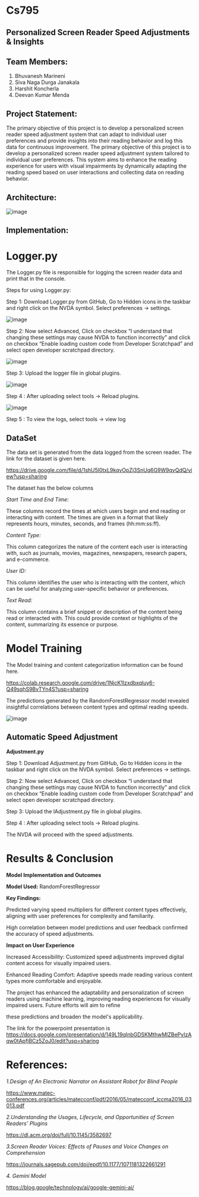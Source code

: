 # Cs795
## Personalized Screen Reader Speed Adjustments & Insights

## Team Members:
1) Bhuvanesh Marineni
2) Siva Naga Durga Janakala
3) Harshit Koncherla
4) Deevan Kumar Menda
   
## Project Statement:
The primary objective of this project is to develop a personalized screen reader speed adjustment system that can adapt to individual user preferences and provide insights into their reading behavior and log this data for continuous improvement. The primary objective of this project is to develop a personalized screen reader speed adjustment system tailored to individual user preferences. This system aims to enhance the reading experience for users with visual impairments by dynamically adapting the reading speed based on user interactions and collecting data on reading behavior.
## Architecture:
![image](https://github.com/BhuvaneshMarineni/Cs795/assets/122952070/54773dab-bb75-4fa1-a4b1-44bd642227fe)
## Implementation:
# Logger.py
The Logger.py file is responsible for logging the screen reader data and print that in the console.

Steps for using Logger.py:

Step 1: Download Logger.py from GitHub, Go to Hidden icons in the taskbar and right click on the NVDA symbol. Select preferences → settings.

![image](https://github.com/BhuvaneshMarineni/Cs795/assets/122952070/b9af12d0-eb7b-407e-b517-e24d980d906e)


Step 2:  Now select Advanced, Click on checkbox “I understand that changing these settings may cause NVDA to function incorrectly” and click on checkbox “Enable loading custom code from Developer Scratchpad” and select open developer scratchpad directory.

![image](https://github.com/BhuvaneshMarineni/Cs795/assets/122952070/22242fd7-466a-49de-a315-30df50b49875)


Step 3: Upload the logger file in global plugins.

![image](https://github.com/BhuvaneshMarineni/Cs795/assets/122952070/0677e3ef-0a52-4ab5-83b2-cee7a92d5a32)


Step 4 : After uploading select tools → Reload plugins.

![image](https://github.com/BhuvaneshMarineni/Cs795/assets/122952070/2be23fab-ff83-450b-b218-297ff6b86984)


Step 5 : To view the logs, select tools → view log

## DataSet

The data set is generated from the data logged from the screen reader. The link for the dataset is given here.

https://drive.google.com/file/d/1shU5l0txL9kqvOpZj3SnUq6G9W9qvQdQ/view?usp=sharing

The dataset has the below columns

*Start Time and End Time:*

These columns record the times at which users begin and end reading or interacting with content. The times are given in a format that likely represents hours, minutes, seconds, and frames (hh:mm:ss:ff).

*Content Type:*

This column categorizes the nature of the content each user is interacting with, such as journals, movies, magazines, newspapers, research papers, and e-commerce.

*User ID:*

This column identifies the user who is interacting with the content, which can be useful for analyzing user-specific behavior or preferences.

*Text Read:*

This column contains a brief snippet or description of the content being read or interacted with. This could provide context or highlights of the content, summarizing its essence or purpose.

# Model Training

The Model training and content categorization information can be found here.

https://colab.research.google.com/drive/1NjcK1Izxdbxqluy6-Q49sqhS9BvTYn4S?usp=sharing

The predictions generated by the RandomForestRegressor model revealed insightful correlations between content types and optimal reading speeds.

![image](https://github.com/BhuvaneshMarineni/Cs795/assets/122952070/39d0018f-bfc4-40b2-ba5c-f41bd8f64800)


## Automatic Speed Adjustment

**Adjustment.py**

Step 1: Download Adjustment.py from GitHub, Go to Hidden icons in the taskbar and right click on the NVDA symbol. Select preferences → settings.

Step 2:  Now select Advanced, Click on checkbox “I understand that changing these settings may cause NVDA to function incorrectly” and click on checkbox “Enable loading custom code from Developer Scratchpad” and select open developer scratchpad directory.

Step 3: Upload the lAdjustment.py file in global plugins.

Step 4 : After uploading select tools → Reload plugins.

The NVDA will proceed with the speed adjustments.

# Results & Conclusion
**Model Implementation and Outcomes**

**Model Used:** RandomForestRegressor

**Key Findings:**

Predicted varying speed multipliers for different content types effectively, aligning with user preferences for complexity and familiarity.

High correlation between model predictions and user feedback confirmed the accuracy of speed adjustments.

**Impact on User Experience**

Increased Accessibility: Customized speed adjustments improved digital content access for visually impaired users.

Enhanced Reading Comfort: Adaptive speeds made reading various content types more comfortable and enjoyable.

The project has enhanced the adaptability and personalization of screen readers using machine learning, improving reading experiences for visually impaired users. Future efforts will aim to refine 

these predictions and broaden the model's applicability.

The link for the powerpoint presentation is https://docs.google.com/presentation/d/149L19qInbGDSKMthwMlZBePyIzAqw0tApfjBCz5ZoJ0/edit?usp=sharing
# References:

*1.Design of An Electronic Narrator on Assistant Robot for Blind People*

https://www.matec-conferences.org/articles/matecconf/pdf/2016/05/matecconf_iccma2016_03013.pdf

*2.Understanding the Usages, Lifecycle, and Opportunities of Screen Readers’ Plugins*

https://dl.acm.org/doi/full/10.1145/3582697

*3.Screen Reader Voices: Effects of Pauses and Voice Changes on Comprehension*

https://journals.sagepub.com/doi/epdf/10.1177/1071181322661291

*4. Gemini Model*

https://blog.google/technology/ai/google-gemini-ai/

